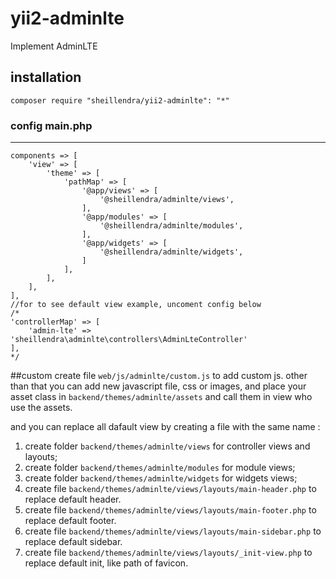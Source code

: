 # yii2-adminlte
Implement AdminLTE 


## installation

```composer require "sheillendra/yii2-adminlte": "*"```

### config main.php
-------------

```
components => [
    'view' => [
        'theme' => [
            'pathMap' => [
                '@app/views' => [
                    '@sheillendra/adminlte/views',
                ],
                '@app/modules' => [
                    '@sheillendra/adminlte/modules',
                ],
                '@app/widgets' => [
                    '@sheillendra/adminlte/widgets',
                ]
            ],
        ],
    ],
],
//for to see default view example, uncoment config below
/*
'controllerMap' => [
    'admin-lte' => 'sheillendra\adminlte\controllers\AdminLteController'
],
*/
```

##custom
create file ```web/js/adminlte/custom.js``` to add custom js.
other than that you can add new javascript file, css or images,
and place your asset class in ```backend/themes/adminlte/assets```
and call them in view who use the assets.

and you can replace all dafault view by creating a file with the same name : 
1. create folder ```backend/themes/adminlte/views``` for controller views and layouts;
2. create folder ```backend/themes/adminlte/modules``` for module views;
3. create folder ```backend/themes/adminlte/widgets``` for widgets views;
4. create file ```backend/themes/adminlte/views/layouts/main-header.php``` to replace default header.
4. create file ```backend/themes/adminlte/views/layouts/main-footer.php``` to replace default footer.
4. create file ```backend/themes/adminlte/views/layouts/main-sidebar.php``` to replace default sidebar.
5. create file ```backend/themes/adminlte/views/layouts/_init-view.php``` to replace default init, like path of favicon.